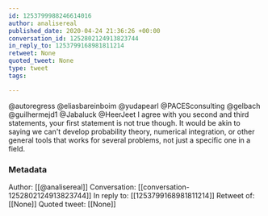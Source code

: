 ```yaml
---
id: 1253799988246614016
author: analisereal
published_date: 2020-04-24 21:36:26 +00:00
conversation_id: 1252802124913823744
in_reply_to: 1253799168981811214
retweet: None
quoted_tweet: None
type: tweet
tags:

---
```


@autoregress @eliasbareinboim @yudapearl @PACESconsulting @gelbach @guilhermejd1 @Jabaluck @HeerJeet I agree with you second and third statements, your first statement is not true though. It would be akin to saying we can't develop probability theory, numerical integration, or other general tools that works for several problems, not just a specific one in a field.

### Metadata

Author: [[@analisereal]]
Conversation: [[conversation-1252802124913823744]]
In reply to: [[1253799168981811214]]
Retweet of: [[None]]
Quoted tweet: [[None]]
